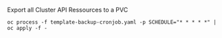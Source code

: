 Export all Cluster API Ressources to a PVC

```
oc process -f template-backup-cronjob.yaml -p SCHEDULE="* * * * *" | oc apply -f -
```
